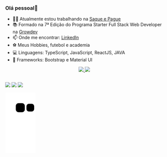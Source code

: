 ### Olá pessoal👋


- 👩‍💻 Atualmente estou trabalhando na <a target="_blank" href="https://www.saqueepague.com.br/">Saque e Pague</a>
- 📚 Formado na 7ª Edição do Programa Starter Full Stack Web Developer na <a target="_blank" href="https://www.growdev.com.br/">Growdev</a>
- 📫 Onde me encontrar: <a target="_blank" href="https://www.linkedin.com/in/willy-da-silva-73430019b/">LinkedIn</a>
- ⚽ Meus Hobbies, futebol e academia 
- 💻 Linguagens: TypeScript, JavaScript, ReactJS, JAVA
- 🎯 Frameworks: Bootstrap e Material UI

<div align="center">
  <a href="https://github.com/willy-deve">
  <img height="180em" src="https://github-readme-stats.vercel.app/api?username=willy-deve&show_icons=true&theme=city_lights&include_all_commits=true&count_private=true"/>
  <img height="180em" src="https://github-readme-stats.vercel.app/api/top-langs/?username=willy-deve&layout=compact&langs_count=7&theme=city_lights"/>
</div>
  
##
  
<div> 
  <a href="https://www.instagram.com/_willydasilva/" target="_blank"><img src="https://img.shields.io/badge/-Instagram-%23E4405F?style=for-the-badge&logo=instagram&logoColor=white" target="_blank"></a>
  <a href = "willydasilva29@gmail.com"><img src="https://img.shields.io/badge/Gmail-D14836?style=for-the-badge&logo=gmail&logoColor=white" target="_blank"></a>
  <a href="https://www.linkedin.com/in/willy-da-silva-73430019b/" target="_blank"><img src="https://img.shields.io/badge/-LinkedIn-%230077B5?style=for-the-badge&logo=linkedin&logoColor=white" target="_blank"></a>
  
  
  ![Snake animation](https://github.com/willy-deve/willy-deve/blob/output/github-contribution-grid-snake.svg)
</div>
  
